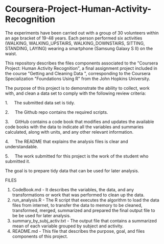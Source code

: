 # Coursera-Project-Human-Activity-Recognition

The experiments have been carried out with a group of 30 volunteers within an age bracket of 19-48 years. Each person performed six activities (WALKING, WALKING_UPSTAIRS, WALKING_DOWNSTAIRS, SITTING, STANDING, LAYING) wearing a smartphone (Samsung Galaxy S II) on the waist.

This repository describes the files components associated to the "Coursera Project: Human Activity Recognition", a final assignment project included in the course "Getting and Cleaning Data ", corresponding to the Coursera Specialization "Foundations Using R" from the John Hopkins University.

The purpose of this project is to demonstrate the ability to collect, work with, and clean a data set to comply with the following review criteria:

1.     The submitted data set is tidy.

2.     The Github repo contains the required scripts.

3.     GitHub contains a code book that modifies and updates the available code books with the data to indicate all the variables and summaries calculated, along with units, and any other relevant information.

4.     The README that explains the analysis files is clear and understandable.

5.     The work submitted for this project is the work of the student who submitted it.

The goal is to prepare tidy data that can be used for later analysis.

FILES

1.  CodeBook.md - It describes the variables, the data, and any transformations or work that was performed to clean up the data.
2.  run_analysis.R - The R script that executes the algorithm to load the data files from internet, to transfer the data to memory to be cleaned, transformed, merged, summarized and prepared the final output file to be be used for later analysis.
3.  summary_by_subj_activ.txt - The output file that contains a summarized mean of each variable grouped by subject and activity.
4.  README.md - This file that describes the purpose, goal, and files components of this project.
